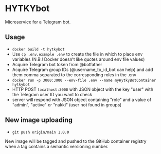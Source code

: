 # HYTKYbot
Microservice for a Telegram bot.

## Usage

- `docker build -t hytkybot`
- Use `cp .env.example .env` to create the file in which to place env variables (N.B.! Docker doesn't like quotes around env file values)
- Acquire Telegram bot token from @botfather
- Acquire Telegram group IDs (@username_to_id_bot can help) and add them comma separated to the corresponding roles in the .env
- `docker run -p 3000:3000 --env-file .env --name myHytkyBotContainer hytkybot`
- HTTP POST `localhost:3000` with JSON object with the key "user" with the Telegram user ID you want to check
- server will respond with JSON object containing "role" and a value of "admin", "active" or "nakki" (user not found in groups)

## New image uploading

- `git push origin/main 1.0.0`

New image will be tagged and pushed to the GitHub container registry when a tag contains a semantic versioning number.
